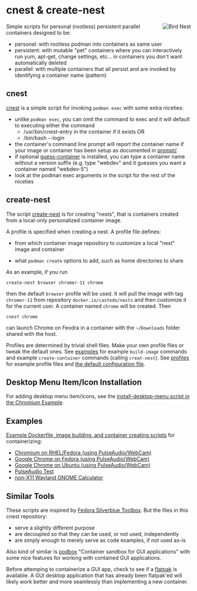 cnest & create-nest
===================
<img align="right" src="https://upload.wikimedia.org/wikipedia/commons/thumb/9/93/Nest_-_Bird_%28PSF%29.png/260px-Nest_-_Bird_%28PSF%29.png" alt="Bird Nest">

Simple scripts for personal (rootless) persistent parallel containers designed
to be:

* personal: with rootless podman into containers as same user
* persistent: with mutable "pet" containers where you can interactively run yum,
  apt-get, change settings, etc... in containers you don't want automatically
  deleted
* parallel: with multiple containers that all persist and are invoked by
  identifying a container name (pattern)


cnest
-----

[cnest](bin/cnest) is a simple script for invoking
`podman exec` with some extra niceties:

* unlike `podman exec`, you can omit the command to exec and it will default to
  executing either the command
  * /usr/bin/cnest-entry in the container if it exists OR
  * /bin/bash --login
* the container's command line prompt will report the container name if your
  image or container has been setup as documented in
  [prompt/](prompt/).
* if optional [guess-container](bin/guess-container) is installed, you can type a
  container name without a version suffix (e.g. type "webdev" and it guesses
  you want a container named "webdev-5")
* look at the podman exec arguments in the script for the rest of the niceties


create-nest
-----------

The script [create-nest](bin/create-nest) is for creating "nests", that is
containers created from a local-only personalized container image.

A profile is specified when creating a nest. A profile file defines:

* from which container image repository to customize a local "nest" image and container

* what `podman create` options to add, such as home directories to share

As an example, if you run
```
create-nest browser chromer-11 chrome
```
then the default `browser` profile will be used. It will pull the image with
tag `chromer-11` from repository `docker.io/castedo/nests` and then
customize it for the current user. A container named `chrome` will be created.
Then
```
cnest chrome
```
can launch Chrome on Feodra in a container with the `~/Downloads` folder shared
with the host.

Profiles are determined by trivial shell files.
Make your own profile files or tweak the default ones.
See [examples](examples/) for example `build-image` commands
and example `create-container` commands (calling `creat-nest`).
See [profiles](bin/profiles/) for example profile files and
[the default configuration file](bin/config/default.env).


Desktop Menu Item/Icon Installation
-----------------------------------

For adding desktop menu item/icons, see the
[install-desktop-menu script in the Chromium Example](examples/chromium/install-desktop-menu).


Examples
--------

[Example Dockerfile, image building, and container creating scripts](examples/)
for containerizing:

* [Chromium on RHEL/Fedora (using PulseAudio/WebCam)](examples/chromium)
* [Google Chrome on Fedora (using PulseAudio/WebCam)](examples/chrome_fedora)
* [Google Chrome on Ubuntu (using PulseAudio/WebCam)](examples/chrome_ubuntu/)
* [PulseAudio Test](examples/pulseaudio-test/)
* [non-X11 Wayland GNOME Calculator](examples/wayland-test)


Similar Tools
-------------

These scripts are inspired by
[Fedora Silverblue Toolbox](https://github.com/containers/toolbox).
But the files in this cnest repository:
* serve a slightly different purpose
* are decoupled so that they can be used, or not used, independently
* are simply enough to merely serve as code examples, if not used as-is

Also kind of similar is [podbox](https://github.com/DimaZirix/podbox)
"Container sandbox for GUI applications" with some nice features for working
with contained GUI applications.

Before attemping to containerize a GUI app, check to see if a [flatpak](https://flatpak.org/)
is available. A GUI desktop application that has already been flatpak'ed
will likely work better and more seamlessly than implementing a new container.

